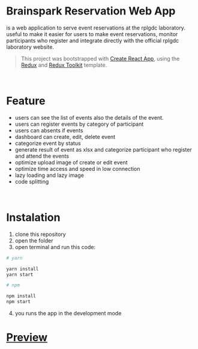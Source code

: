 # Brainspark Reservation Web App

is a web application to serve event reservations at the rplgdc laboratory. useful to make it easier for users to make event reservations, monitor participants who register and integrate directly with the official rplgdc laboratory website. 
<br>

> This project was bootstrapped with [Create React App](https://github.com/facebook/create-react-app), using the [Redux](https://redux.js.org/) and [Redux Toolkit](https://redux-toolkit.js.org/) template.

<br>

# Feature

- users can see the list of events also the details of the event.
- users can register events by category of participant
- users can absents if events
- dashboard can create, edit, delete event
- categorize event by status
- generate result of event as xlsx and categorize participant who register and attend the events
- optimize upload image of create or edit event
- optimize time access and speed in low connection
- lazy loading and lazy image
- code splitting


<br>



# Instalation

1. clone this repository
2. open the folder
3. open terminal and run this code: 
```bash
# yarn 

yarn install
yarn start

# npm

npm install
npm start
```
4. you runs the app in the development mode

# [Preview](https://rplgdc-brainspark.vercel.app)
<br>




